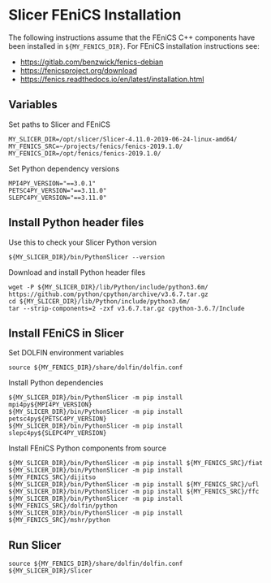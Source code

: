 # Slicer FEniCS Installation

The following instructions assume that the FEniCS C++ components have been installed in
`${MY_FENICS_DIR}`.
For FEniCS installation instructions see:
- <https://gitlab.com/benzwick/fenics-debian>
- <https://fenicsproject.org/download>
- <https://fenics.readthedocs.io/en/latest/installation.html>

## Variables

Set paths to Slicer and FEniCS

    MY_SLICER_DIR=/opt/slicer/Slicer-4.11.0-2019-06-24-linux-amd64/
    MY_FENICS_SRC=~/projects/fenics/fenics-2019.1.0/
    MY_FENICS_DIR=/opt/fenics/fenics-2019.1.0/

Set Python dependency versions

    MPI4PY_VERSION="==3.0.1"
    PETSC4PY_VERSION="==3.11.0"
    SLEPC4PY_VERSION="==3.11.0"

## Install Python header files

Use this to check your Slicer Python version

    ${MY_SLICER_DIR}/bin/PythonSlicer --version

Download and install Python header files

    wget -P ${MY_SLICER_DIR}/lib/Python/include/python3.6m/ https://github.com/python/cpython/archive/v3.6.7.tar.gz
    cd ${MY_SLICER_DIR}/lib/Python/include/python3.6m/
    tar --strip-components=2 -zxf v3.6.7.tar.gz cpython-3.6.7/Include

## Install FEniCS in Slicer

Set DOLFIN environment variables

    source ${MY_FENICS_DIR}/share/dolfin/dolfin.conf

Install Python dependencies

    ${MY_SLICER_DIR}/bin/PythonSlicer -m pip install mpi4py${MPI4PY_VERSION}
    ${MY_SLICER_DIR}/bin/PythonSlicer -m pip install petsc4py${PETSC4PY_VERSION}
    ${MY_SLICER_DIR}/bin/PythonSlicer -m pip install slepc4py${SLEPC4PY_VERSION}

Install FEniCS Python components from source

    ${MY_SLICER_DIR}/bin/PythonSlicer -m pip install ${MY_FENICS_SRC}/fiat
    ${MY_SLICER_DIR}/bin/PythonSlicer -m pip install ${MY_FENICS_SRC}/dijitso
    ${MY_SLICER_DIR}/bin/PythonSlicer -m pip install ${MY_FENICS_SRC}/ufl
    ${MY_SLICER_DIR}/bin/PythonSlicer -m pip install ${MY_FENICS_SRC}/ffc
    ${MY_SLICER_DIR}/bin/PythonSlicer -m pip install ${MY_FENICS_SRC}/dolfin/python
    ${MY_SLICER_DIR}/bin/PythonSlicer -m pip install ${MY_FENICS_SRC}/mshr/python

## Run Slicer

    source ${MY_FENICS_DIR}/share/dolfin/dolfin.conf
    ${MY_SLICER_DIR}/Slicer
